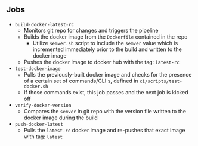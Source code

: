 ## Jobs
- `build-docker-latest-rc`
  - Monitors git repo for changes and triggers the pipeline
  - Builds the docker image from the `Dockerfile` contained in the repo
    - Utilize `semver.sh` script to include the `semver` value which is incremented immediately prior to the build and written to the docker image
  - Pushes the docker image to docker hub with the tag: `latest-rc`
- `test-docker-image`
  - Pulls the previously-built docker image and checks for the presence of a certain set of commands/CLI's, defined in `ci/scripts/test-docker.sh`
  - If those commands exist, this job passes and the next job is kicked off
- `verify-docker-version`
  - Compares the `semver` in git repo with the version file written to the docker image during the build
- `push-docker-latest`
  - Pulls the `latest-rc` docker image and re-pushes that exact image with tag: `latest`
